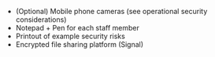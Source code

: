 
* (Optional) Mobile phone cameras (see operational security considerations)
* Notepad + Pen for each staff member
* Printout of example security risks
* Encrypted file sharing platform (Signal)
